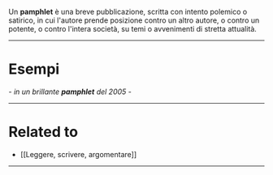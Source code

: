 Un **pamphlet** è una breve pubblicazione, scritta con intento polemico o satirico, in cui l'autore prende posizione contro un altro autore, o contro un potente, o contro l'intera società, su temi o avvenimenti di stretta attualità.

----------------------------------------------------------------

# Esempi
_- in un brillante **pamphlet** del 2005 -_

----------------------------------------------------------------

# Related to
- [[Leggere, scrivere, argomentare]]

----------------------------------------------------------------